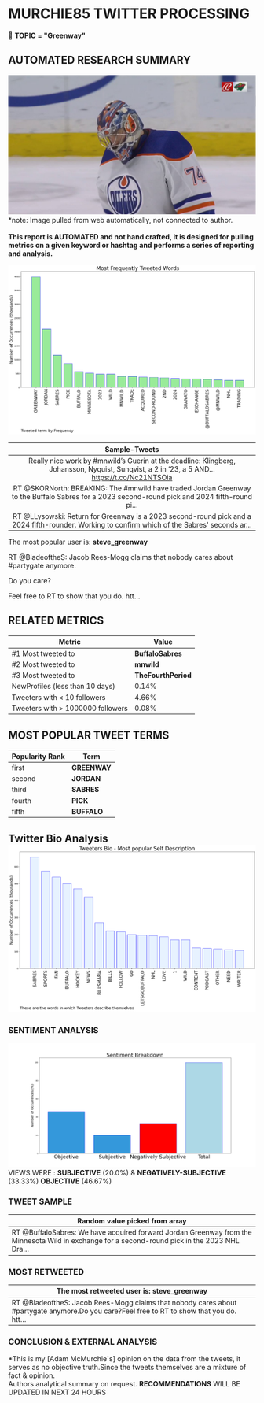 # MURCHIE85 TWITTER PROCESSING 
&#x1F34E; **TOPIC = "Greenway"**

## AUTOMATED RESEARCH SUMMARY

![image](assets/2023-03-04hashtagImage.png)*note: Image pulled from web automatically, not connected to author.
<br></br>
<b> This report is AUTOMATED and not hand crafted, it is designed for pulling metrics on a given keyword or hashtag and performs a series of reporting and analysis.</b>



![image](assets/2023-03-04TWEETS.png)



|                **Sample-Tweets**        |
| :-------------: |
| Really nice work by #mnwild’s Guerin at the deadline: Klingberg, Johansson, Nyquist, Sunqvist, a 2 in ‘23, a 5 AND… https://t.co/Nc21NTSOia |
| RT @SKORNorth: BREAKING: The #mnwild have traded Jordan Greenway to the Buffalo Sabres for a 2023 second-round pick and 2024 fifth-round pi… |
| RT @LLysowski: Return for Greenway is a 2023 second-round pick and a 2024 fifth-rounder. Working to confirm which of the Sabres' seconds ar… |

The most popular user is: **steve_greenway**
<div class="alert alert-block alert-danger"> RT @BladeoftheS: Jacob Rees-Mogg claims that nobody cares about #partygate anymore.

Do you care?

Feel free to RT to show that you do. htt…</div>

## RELATED METRICS<br>
| Metric | Value |
| ------------- | ------------- |
| #1 Most tweeted to  | **BuffaloSabres** |
| #2 Most tweeted to  | **mnwild** |
| #3 Most tweeted to  | **TheFourthPeriod** |
| NewProfiles (less than 10 days) | 0.14%  |
| Tweeters with < 10 followers  | 4.66%|
| Tweeters with > 1000000 followers  | 0.08%  |



## MOST POPULAR TWEET TERMS 


| Popularity Rank  | Term |
| ------------- | ------------- |
| first  | **GREENWAY**  |
| second  | **JORDAN**  |
| third  | **SABRES** |
| fourth  | **PICK**  |
| fifth  | **BUFFALO**  |


## Twitter Bio Analysis![image](assets/2023-03-04BIO.png)
### SENTIMENT ANALYSIS
![image](assets/2023-03-04sentiment.png)
VIEWS WERE : **SUBJECTIVE**  (20.0%) & **NEGATIVELY-SUBJECTIVE** (33.33%) **OBJECTIVE** (46.67%)

### TWEET SAMPLE 
| Random value picked from array |
| ------------- |
|RT @BuffaloSabres: We have acquired forward Jordan Greenway from the Minnesota Wild in exchange for a second-round pick in the 2023 NHL Dra… |

### MOST RETWEETED 

| The most retweeted user is: **steve_greenway**  |
| ------------- |
| RT @BladeoftheS: Jacob Rees-Mogg claims that nobody cares about #partygate anymore.Do you care?Feel free to RT to show that you do. htt… |

### CONCLUSION & EXTERNAL ANALYSIS

*This is my [Adam McMurchie`s] opinion on the data from the tweets, it serves as no objective truth.Since the tweets themselves are a mixture of fact & opinion.<br>
Authors analytical summary on request.
**RECOMMENDATIONS** WILL BE UPDATED IN NEXT  24 HOURS <br>